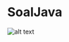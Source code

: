 # SoalJava
![alt text](https://user-images.githubusercontent.com/43197392/45425907-dd73d000-b6c4-11e8-80cb-778d269cedc2.PNG)
